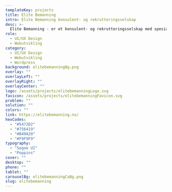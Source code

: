 ```yaml
---
templateKey: projects
title: Elite Bemanning
intro: Elite Bemanning konsulent- og rekrutteringsselskap
desc: >-
  Elite Bemanning - er et konsulent- og rekrutteringsselskap med spesialisering innen fagområdene It, energi og byggebransjen.
role:
  - UI/UX Design
  - Webutvikling
category:
  - UI/UX Design
  - Webutvikling
  - Wordpress
background: elitebemanningBg.png
overlay: ""
overlayLeft: ""
overlayRight: ""
overlayCenter: ""
logo: /assets/projects/elitebemanningLogo.svg
favicon: /assets/projects/elitebemanningFavicon.svg
problem: ""
solution: ""
colors: ""
link: https://elitebemanning.no/
hexCodes:
  - "#5472D2"
  - "#756419"
  - "#B49A20"
  - "#F9F9F9"
typography:
  - "Segoe UI"
  - "Poppins"
cover: ""
desktop: ""
phone: ""
tablet: ""
carouselBg: elitebemanningCaBg.png
slug: elitebemanning
---
```

